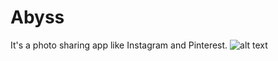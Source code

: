 # Abyss
It's a photo sharing app like Instagram and Pinterest.
![alt text](https://github.com/Anacon6a/Abyss/blob/img/1.jpg?raw=true)

